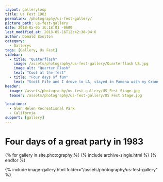 ```yaml
---
layout: galleryloop
title: Us Fest 1983
permalink: /photography/us-fest-gallery/
picture_path: us-fest-gallery
date: 2018-05-05 16:18:01 -0600
last_modified_at: 2018-05-16T12:42:38-04:0
author: Donald Boulton
category:
  - Gallerys
tags: [Gallery, Us Fest]  
sidebar:
  - title: "Quaterflash"
    image: /assets/photography/us-fest-gallery/Quarterflash US.jpg
    image_alt: "Quarter Flash"
    text: "Cool at the fest"
  - title: "Four days of fun"
    text: "Scott Fife and I drove to LA, stayed in Pamona with my Grandparents for the two weekends and 4 days of fun."
header:
  image: /assets/photography/us-fest-gallery/US Fest Stage.jpg
  teaser: /assets/photography/us-fest-gallery/US Fest Stage.jpg

locations:
  - Glen Helen Recreational Park
  - California
support: [gallery]
---
```

# Four days of a great party in 1983

{% for gallery in site.photography %}
  {% include archive-single.html %}
{% endfor %}

{% include image-gallery.html folder="/assets/photography/us-fest-gallery" %}